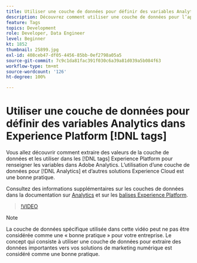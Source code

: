 ```yaml
---
title: Utiliser une couche de données pour définir des variables Analytics dans Experience Platform  [!DNL tags]
description: Découvrez comment utiliser une couche de données pour l’approvisionnement de données Analytics et d’autres solutions Experience Cloud.
feature: Tags
topics: Development
role: Developer, Data Engineer
level: Beginner
kt: 1852
thumbnail: 25899.jpg
exl-id: 408ceb47-df05-4456-85bb-0ef2798a05a5
source-git-commit: 7c9c1da81fac391f030c6a39a81d039a5b084f63
workflow-type: tm+mt
source-wordcount: '126'
ht-degree: 100%

---
```


# Utiliser une couche de données pour définir des variables Analytics dans Experience Platform [!DNL tags]

Vous allez découvrir comment extraire des valeurs de la couche de données et les utiliser dans les [!DNL tags] Experience Platform pour renseigner les variables dans Adobe Analytics. L’utilisation d’une couche de données pour [!DNL Analytics] et d’autres solutions Experience Cloud est une bonne pratique.

Consultez des informations supplémentaires sur les couches de données dans la documentation sur [Analytics](https://experienceleague.adobe.com/docs/analytics/implementation/prepare/data-layer.html?lang=fr) et sur les [balises Experience Platform](https://experienceleague.adobe.com/docs/experience-platform/tags/extensions/client/client-data-layer/overview.html?lang=fr).

>[!VIDEO](https://video.tv.adobe.com/v/327642/?quality=12&learn=on&captions=fre_fr)

>[!NOTE]
>
>La couche de données spécifique utilisée dans cette vidéo peut ne pas être considérée comme une « bonne pratique » pour votre entreprise. Le concept qui consiste à utiliser une couche de données pour extraire des données importantes vers vos solutions de marketing numérique est considéré comme une bonne pratique.
